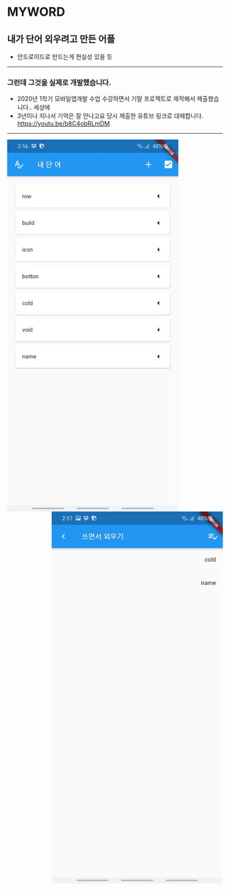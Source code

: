 # MYWORD
## 내가 단어 외우려고 만든 어플
* 안드로이드로 만드는게 현실성 있을 듯
--------
### 그런데 그것을 실제로 개발했습니다.
* 2020년 1학기 모바일앱개발 수업 수강하면서 기말 프로젝트로 제작해서 제출했습니다.. 세상에
* 3년이나 지나서 기억은 잘 안나고요 당시 제출한 유튜브 링크로 대체합니다.
https://youtu.be/b8C4obRLmDM
--------
<img src="./img/myword1.jpeg" alt="alt text" width="400px" align="left"/>
<img src="./img/myWord.jpeg" alt="alt text" width="400px" align="right"/>
